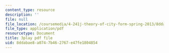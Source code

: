 ```yaml
---
content_type: resource
description: ''
file: null
file_location: /coursemedia/4-241j-theory-of-city-form-spring-2013/8ddabae8a0747b462767e47fe1804854_H2GNZX0h84I.pdf
file_type: application/pdf
resourcetype: Document
title: 3play pdf file
uid: 8ddabae8-a074-7b46-2767-e47fe1804854
---
```

